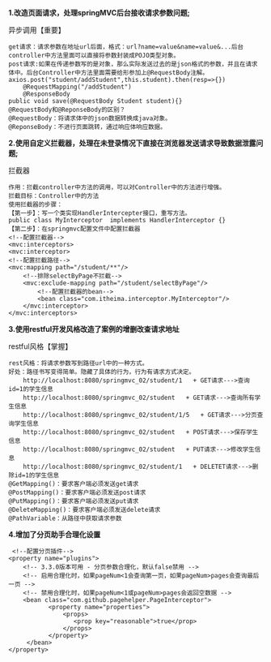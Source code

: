 **1.改造页面请求，处理springMVC后台接收请求参数问题;**

异步调用【重要】

    get请求：请求参数在地址url后面，格式：url?name=value&name=value&...后台controller中方法里面可以直接将参数封装成POJO类型对象。
	post请求:如果在传递参数写的是对象，那么实际发送过去的是json格式的参数，并且在请求体中。后台Controller中方法里面需要给形参加上@RequestBody注解。
	axios.post("student/addStudent",this.student).then(resp=>{})
        @RequestMapping("/addStudent")
        @ResponseBody
	public void save(@RequestBody Student student){}
    @RequestBody和@ReponseBody的区别？
	@RequestBody：将请求体中的json数据转换成java对象。
	@ReponseBody：不进行页面跳转，通过响应体响应数据。

**2.使用自定义拦截器，处理在未登录情况下直接在浏览器发送请求导致数据泄露问题;**

拦截器

    作用：拦截controller中方法的调用，可以对Controller中的方法进行增强。
    拦截目标：Controller中的方法
    使用拦截器的步骤：
    【第一步】：写一个类实现HandlerIntercepter接口，重写方法。
    public class MyInterceptor  implements HandlerInterceptor {}
    【第二步】：在springmvc配置文件中配置拦截器
    <!--配置拦截器-->
    <mvc:interceptors>
    <mvc:interceptor>
    <!--配置拦截路径-->
    <mvc:mapping path="/student/**"/>
        <!--排除selectByPage不拦截-->
        <mvc:exclude-mapping path="/student/selectByPage"/>
            <!--配置拦截器的bean-->
            <bean class="com.itheima.interceptor.MyInterceptor"/>
        </mvc:interceptor>
    </mvc:interceptors>

**3.使用restful开发风格改造了案例的增删改查请求地址**

restful风格【掌握】

    rest风格：将请求参数写到路径url中的一种方式。
    好处：路径书写变得简单。隐藏了具体的行为，行为有请求方式决定。
        http://localhost:8080/springmvc_02/student/1   + GET请求--->查询id=1的学生信息
        http://localhost:8080/springmvc_02/student   + GET请求--->查询所有学生信息
        http://localhost:8080/springmvc_02/student/1/5   + GET请求--->分页查询学生信息
        http://localhost:8080/springmvc_02/student   + POST请求--->保存学生信息
        http://localhost:8080/springmvc_02/student   + PUT请求--->修改学生信息
        http://localhost:8080/springmvc_02/student/1   + DELETET请求--->删除id=1的学生信息
    @GetMapping()：要求客户端必须发送get请求
	@PostMapping()：要求客户端必须发送post请求
	@PutMapping()：要求客户端必须发送put请求
	@DeleteMapping()：要求客户端必须发送delete请求
	@PathVariable：从路径中获取请求参数

**4.增加了分页助手合理化设置**

     <!--配置分页插件-->
    <property name="plugins">
        <!-- 3.3.0版本可用 - 分页参数合理化，默认false禁用 -->
        <!-- 启用合理化时，如果pageNum<1会查询第一页，如果pageNum>pages会查询最后一页 -->
        <!-- 禁用合理化时，如果pageNum<1或pageNum>pages会返回空数据 -->
        <bean class="com.github.pagehelper.PageInterceptor">
               <property name="properties">
                   <props>
                      <prop key="reasonable">true</prop>
                   </props>
               </property>
         </bean>
    </property>
